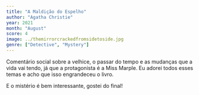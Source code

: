 ```yaml
---
title: "A Maldição do Espelho"
author: "Agatha Christie"
year: 2021
month: "August"
score: 4
image: ../themirrorcrackedfromsidetoside.jpg
genre: ["Detective", "Mystery"]
---
```


Comentário social sobre a velhice, o passar do tempo e as mudanças que a vida vai tendo, já que a protagonista é a Miss Marple. Eu adorei todos esses temas e acho que isso engrandeceu o livro.

E o mistério é bem interessante, gostei do final!
